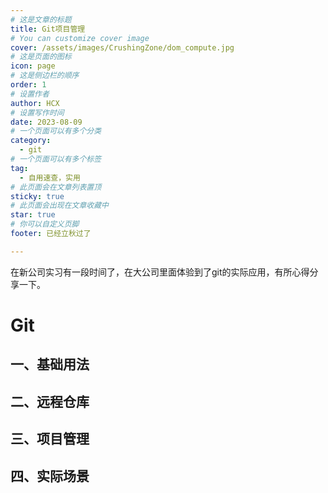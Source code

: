 ```yaml
---
# 这是文章的标题
title: Git项目管理
# You can customize cover image
cover: /assets/images/CrushingZone/dom_compute.jpg
# 这是页面的图标
icon: page
# 这是侧边栏的顺序
order: 1
# 设置作者
author: HCX
# 设置写作时间
date: 2023-08-09
# 一个页面可以有多个分类
category:
  - git
# 一个页面可以有多个标签
tag:
  - 自用速查，实用
# 此页面会在文章列表置顶
sticky: true
# 此页面会出现在文章收藏中
star: true
# 你可以自定义页脚
footer: 已经立秋过了

---
```


在新公司实习有一段时间了，在大公司里面体验到了git的实际应用，有所心得分享一下。

<!-- more -->

# Git

## 一、基础用法

## 二、远程仓库

## 三、项目管理

## 四、实际场景